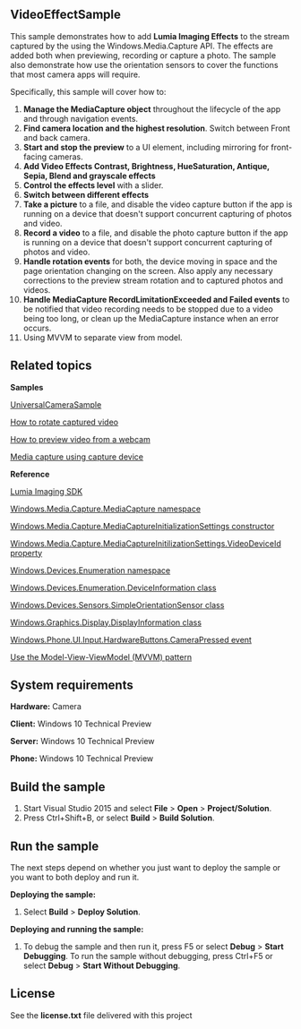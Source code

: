 VideoEffectSample
---------------------

This sample demonstrates  how to add **Lumia Imaging Effects** to the stream captured by the using the Windows.Media.Capture API. The effects are added both when previewing, recording or capture a photo. The sample also  demonstrate how use the orientation sensors to cover the functions that most camera apps will require.

Specifically, this sample will cover how to:

1. **Manage the MediaCapture object** throughout the lifecycle of the app and through navigation events.
2. **Find camera location and the highest resolution**. Switch between Front and back camera.
3. **Start and stop the preview** to a UI element, including mirroring for front-facing cameras.
4. **Add Video Effects Contrast, Brightness, HueSaturation, Antique, Sepia, Blend and grayscale effects**
5. **Control the effects level** with a slider.
6. **Switch between different effects**
7. **Take a picture** to a file, and disable the video capture button if the app is running on a device that doesn't support concurrent capturing of photos and video.
8. **Record a video** to a file, and disable the photo capture button if the app is running on a device that doesn't support concurrent capturing of photos and video.
9. **Handle rotation events** for both, the device moving in space and the page orientation changing on the screen. Also apply any necessary corrections to the preview stream rotation and to captured photos and videos.
10. **Handle MediaCapture RecordLimitationExceeded and Failed events** to be notified that video recording needs to be stopped due to a video being too long, or clean up the MediaCapture instance when an error occurs.
11. Using MVVM to separate view from model.


## Related topics

**Samples**


[UniversalCameraSample](https://github.com/Microsoft/Windows-universal-samples/tree/master/universalcamerasample)

[How to rotate captured video](https://msdn.microsoft.com/en-us/library/windows/apps/hh868174.aspx)

[How to preview video from a webcam](https://msdn.microsoft.com/en-us/library/windows/apps/xaml/hh868171.aspx)

[Media capture using capture device](https://code.msdn.microsoft.com/windowsapps/Media-Capture-Sample-adf87622)

**Reference**

[Lumia Imaging SDK](https://dev.windows.com/en-us/featured/lumia)

[Windows.Media.Capture.MediaCapture namespace](https://msdn.microsoft.com/en-us/library/windows/apps/windows.media.devices.aspx)

[Windows.Media.Capture.MediaCaptureInitializationSettings constructor](https://msdn.microsoft.com/en-us/library/windows/apps/windows.media.capture.mediacaptureinitializationsettings.mediacaptureinitializationsettings.aspx) 

[Windows.Media.Capture.MediaCaptureInitilizationSettings.VideoDeviceId property](https://msdn.microsoft.com/en-us/library/windows/apps/windows.media.capture.mediacaptureinitializationsettings.videodeviceid.aspx)

[Windows.Devices.Enumeration namespace](https://msdn.microsoft.com/en-us/library/windows/apps/windows.devices.enumeration.aspx)

[Windows.Devices.Enumeration.DeviceInformation class](https://msdn.microsoft.com/en-us/library/windows/apps/windows.devices.enumeration.deviceinformation)

[Windows.Devices.Sensors.SimpleOrientationSensor class](https://msdn.microsoft.com/en-us/library/windows/apps/windows.devices.sensors.simpleorientationsensor.aspx)

[Windows.Graphics.Display.DisplayInformation class](https://msdn.microsoft.com/en-us/library/windows/apps/windows.graphics.display.displayinformation.aspx)

[Windows.Phone.UI.Input.HardwareButtons.CameraPressed event](https://msdn.microsoft.com/en-us/library/windows/apps/windows.phone.ui.input.hardwarebuttons.camerapressed.aspx)

[Use the Model-View-ViewModel (MVVM) pattern](https://msdn.microsoft.com/en-us/library/windows/apps/jj883732.aspx)


## System requirements

**Hardware:** Camera

**Client:** Windows 10 Technical Preview

**Server:** Windows 10 Technical Preview

**Phone:**  Windows 10 Technical Preview

## Build the sample

1.  Start Visual Studio 2015 and select **File** \> **Open** \> **Project/Solution**.
2.  Press Ctrl+Shift+B, or select **Build** \> **Build Solution**.

## Run the sample

The next steps depend on whether you just want to deploy the sample or you want to both deploy and run it.

**Deploying the sample:**

1.  Select **Build** \> **Deploy Solution**.

**Deploying and running the sample:**

1.  To debug the sample and then run it, press F5 or select **Debug** \> **Start Debugging**. To run the sample without debugging, press Ctrl+F5 or select **Debug** \> **Start Without Debugging**.


License
-------
See the **license.txt** file delivered with this project

